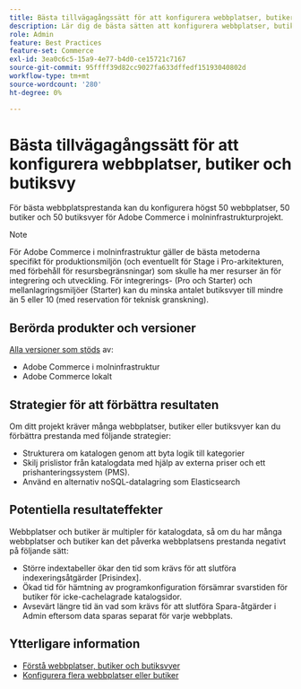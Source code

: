 ```yaml
---
title: Bästa tillvägagångssätt för att konfigurera webbplatser, butiker och butiksvyer
description: Lär dig de bästa sätten att konfigurera webbplatser, butiker och butiksvyn för att maximera webbplatsens prestanda.
role: Admin
feature: Best Practices
feature-set: Commerce
exl-id: 3ea0c6c5-15a9-4e77-b4d0-ce15721c7167
source-git-commit: 95ffff39d82cc9027fa633dffedf15193040802d
workflow-type: tm+mt
source-wordcount: '280'
ht-degree: 0%

---
```


# Bästa tillvägagångssätt för att konfigurera webbplatser, butiker och butiksvy

För bästa webbplatsprestanda kan du konfigurera högst 50 webbplatser, 50 butiker och 50 butiksvyer för Adobe Commerce i molninfrastrukturprojekt.

>[!NOTE]
>
>För Adobe Commerce i molninfrastruktur gäller de bästa metoderna specifikt för produktionsmiljön (och eventuellt för Stage i Pro-arkitekturen, med förbehåll för resursbegränsningar) som skulle ha mer resurser än för integrering och utveckling. För integrerings- (Pro och Starter) och mellanlagringsmiljöer (Starter) kan du minska antalet butiksvyer till mindre än 5 eller 10 (med reservation för teknisk granskning).

## Berörda produkter och versioner

[Alla versioner som stöds](../../../release/versions.md) av:

- Adobe Commerce i molninfrastruktur
- Adobe Commerce lokalt

## Strategier för att förbättra resultaten

Om ditt projekt kräver många webbplatser, butiker eller butiksvyer kan du förbättra prestanda med följande strategier:

- Strukturera om katalogen genom att byta logik till kategorier
- Skilj prislistor från katalogdata med hjälp av externa priser och ett prishanteringssystem (PMS).
- Använd en alternativ noSQL-datalagring som Elasticsearch

## Potentiella resultateffekter

Webbplatser och butiker är multipler för katalogdata, så om du har många webbplatser och butiker kan det påverka webbplatsens prestanda negativt på följande sätt:

- Större indextabeller ökar den tid som krävs för att slutföra indexeringsåtgärder [Prisindex].
- Ökad tid för hämtning av programkonfiguration försämrar svarstiden för butiker för icke-cachelagrade katalogsidor.
- Avsevärt längre tid än vad som krävs för att slutföra Spara-åtgärder i Admin eftersom data sparas separat för varje webbplats.


## Ytterligare information

- [Förstå webbplatser, butiker och butiksvyer](https://devdocs.magento.com/cloud/configure/configure-best-practices.html#sites)
- [Konfigurera flera webbplatser eller butiker](https://devdocs.magento.com/cloud/project/project-multi-sites.html)
